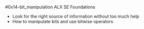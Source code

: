 #0x14-bit_manipulation ALX SE Foundations

- Look for the right source of information without too much help
- How to manipulate bits and use bitwise operators
